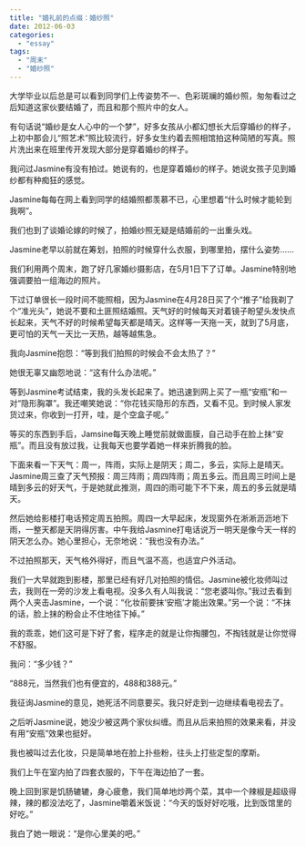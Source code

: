 ```yaml
---
title: "婚礼前的点缀：婚纱照"
date: 2012-06-03
categories: 
  - "essay"
tags: 
  - "周末"
  - "婚纱照"
---
```


大学毕业以后总是可以看到同学们上传姿势不一、色彩斑斓的婚纱照，匆匆看过之后知道这家伙要结婚了，而且和那个照片中的女人。

有句话说“婚纱是女人心中的一个梦”，好多女孩从小都幻想长大后穿婚纱的样子，上初中那会儿“照艺术”照比较流行，好多女生约着去照相馆拍这种简陋的写真。照片洗出来在班里传开发现大部分是穿着婚纱的样子。

我问过Jasmine有没有拍过。她说有的，也是穿着婚纱的样子。她说女孩子见到婚纱都有种痴狂的感觉。

Jasmine每每在网上看到同学的结婚照都羡慕不已，心里想着“什么时候才能轮到我啊”。

我们也到了谈婚论嫁的时候了，拍婚纱照无疑是结婚前的一出重头戏。

Jasmine老早以前就在筹划，拍照的时候穿什么衣服，到哪里拍，摆什么姿势……

我们利用两个周末，跑了好几家婚纱摄影店，在5月1日下了订单。Jasmine特别地强调要拍一组海边的照片。

下过订单很长一段时间不能照相，因为Jasmine在4月28日买了个“推子”给我剃了个“准光头”，她说不要和土匪照结婚照。天气好的时候每天对着镜子盼望头发快点长起来，天气不好的时候希望每天都是晴天。这样等一天拖一天，就到了5月底，更可怕的天气一天比一天热，越等越焦急。

我向Jasmine抱怨：“等到我们拍照的时候会不会太热了？”

她很无辜又幽怨地说：“这有什么办法呢。”

等到Jasmine考试结束，我的头发长起来了。她迅速到网上买了一瓶“安瓶”和一对“隐形胸罩”。我还嘲笑她说：“你花钱买隐形的东西，又看不见。到时候人家发货过来，你收到一打开，哇，是个空盒子呢。”

等买的东西到手后，Jamsine每天晚上睡觉前就做面膜，自己动手在脸上抹“安瓶”。而且没有放过我，让我每天也要学着她一样来折腾我的脸。

下面来看一下天气：周一，阵雨，实际上是阴天；周二，多云，实际上是晴天。Jasmine周三查了天气预报：周三阵雨；周四阵雨；周五多云。而且周三时间上是晴到多云的好天气，于是她就此推测，周四的雨可能下不下来，周五的多云就是晴天。

然后她给影楼打电话预定周五拍照。周四一大早起床，发现窗外在淅淅沥沥地下雨，一整天都是天阴得厉害。中午我给Jasmine打电话说万一明天是像今天一样的阴天怎么办。她心里担心，无奈地说：“我也没有办法。”

不过拍照那天，天气格外得好，而且气温不高，也适宜户外活动。

我们一大早就跑到影楼，那里已经有好几对拍照的情侣。Jasmine被化妆师叫过去，我则在一旁的沙发上看电视。没多久有人叫我说：“您老婆叫你。”我过去看到两个人夹击Jasmine，一个说：“化妆前要抹‘安瓶’才能出效果。”另一个说：“不抹的话，脸上抹的粉会止不住地往下掉。”

我的乖乖，她们这可是下好了套，程序走的就是让你掏腰包，不掏钱就是让你觉得不舒服。

我问：“多少钱？”

“888元，当然我们也有便宜的，488和388元。”

我征询Jasmine的意见，她死活不同意要买。我只好走到一边继续看电视去了。

之后听Jasmine说，她没少被这两个家伙纠缠。而且从后来拍照的效果来看，并没有用“安瓶”效果也挺好。

我也被叫过去化妆，只是简单地在脸上扑些粉，往头上打些定型的摩斯。

我们上午在室内拍了四套衣服的，下午在海边拍了一套。

晚上回到家是饥肠辘辘，身心疲惫，我们简单地炒两个菜，其中一个辣椒是超级得辣，辣的都没法吃了，Jasmine嚼着米饭说：“今天的饭好好吃哦，比到饭馆里的好吃。”

我白了她一眼说：“是你心里美的吧。”
